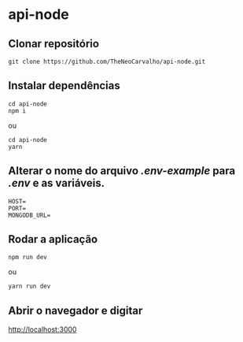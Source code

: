 # api-node

## Clonar repositório

```
git clone https://github.com/TheNeoCarvalho/api-node.git
```

## Instalar dependências

```
cd api-node
npm i
```

ou

```
cd api-node
yarn
```

## Alterar o nome do arquivo _.env-example_ para _.env_ e as variáveis.

```
HOST=
PORT=
MONGODB_URL=
```

## Rodar a aplicação

```
npm run dev
```

ou

```
yarn run dev
```

## Abrir o navegador e digitar

[http://localhost:3000](http://localhots:3000)
